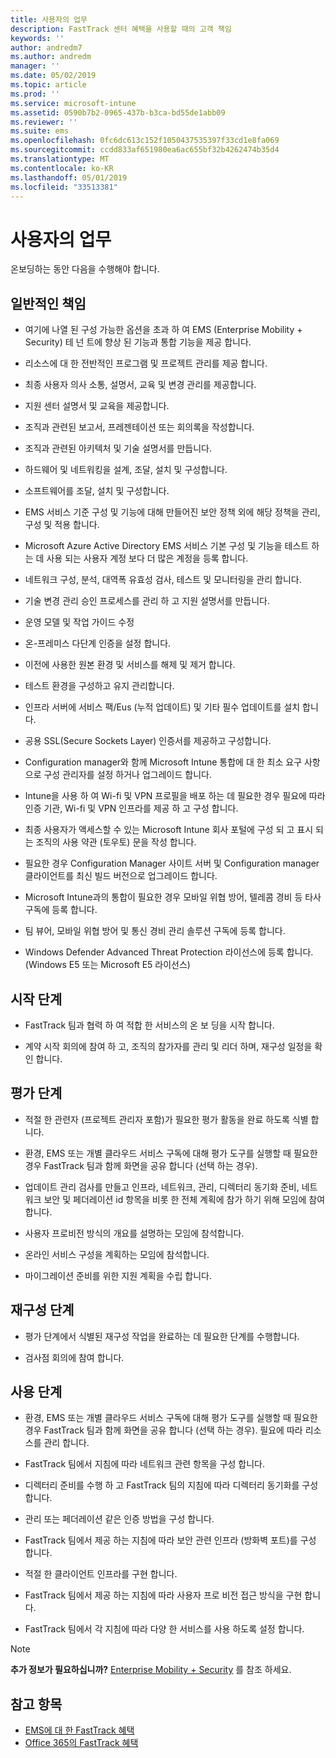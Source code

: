 ```yaml
---
title: 사용자의 업무
description: FastTrack 센터 혜택을 사용할 때의 고객 책임
keywords: ''
author: andredm7
ms.author: andredm
manager: ''
ms.date: 05/02/2019
ms.topic: article
ms.prod: ''
ms.service: microsoft-intune
ms.assetid: 0590b7b2-0965-437b-b3ca-bd55de1abb09
ms.reviewer: ''
ms.suite: ems
ms.openlocfilehash: 0fc6dc613c152f1050437535397f33cd1e8fa069
ms.sourcegitcommit: ccdd833af651980ea6ac655bf32b4262474b35d4
ms.translationtype: MT
ms.contentlocale: ko-KR
ms.lasthandoff: 05/01/2019
ms.locfileid: "33513381"
---
```

# <a name="your-responsibilities"></a>사용자의 업무

온보딩하는 동안 다음을 수행해야 합니다.

## <a name="general-responsibilities"></a>일반적인 책임

-   여기에 나열 된 구성 가능한 옵션을 초과 하 여 EMS (Enterprise Mobility + Security) 테 넌 트에 향상 된 기능과 통합 기능을 제공 합니다.

-   리소스에 대 한 전반적인 프로그램 및 프로젝트 관리를 제공 합니다.

-   최종 사용자 의사 소통, 설명서, 교육 및 변경 관리를 제공합니다.

-   지원 센터 설명서 및 교육을 제공합니다.

-   조직과 관련된 보고서, 프레젠테이션 또는 회의록을 작성합니다.

-   조직과 관련된 아키텍처 및 기술 설명서를 만듭니다.

-   하드웨어 및 네트워킹을 설계, 조달, 설치 및 구성합니다.

-   소프트웨어를 조달, 설치 및 구성합니다.

-   EMS 서비스 기준 구성 및 기능에 대해 만들어진 보안 정책 외에 해당 정책을 관리, 구성 및 적용 합니다.

-   Microsoft Azure Active Directory EMS 서비스 기본 구성 및 기능을 테스트 하는 데 사용 되는 사용자 계정 보다 더 많은 계정을 등록 합니다.

-   네트워크 구성, 분석, 대역폭 유효성 검사, 테스트 및 모니터링을 관리 합니다.

-   기술 변경 관리 승인 프로세스를 관리 하 고 지원 설명서를 만듭니다.

-   운영 모델 및 작업 가이드 수정

-   온-프레미스 다단계 인증을 설정 합니다.

-   이전에 사용한 원본 환경 및 서비스를 해제 및 제거 합니다.

-   테스트 환경을 구성하고 유지 관리합니다.

-   인프라 서버에 서비스 팩/Eus (누적 업데이트) 및 기타 필수 업데이트를 설치 합니다.

-   공용 SSL(Secure Sockets Layer) 인증서를 제공하고 구성합니다.

-   Configuration manager와 함께 Microsoft Intune 통합에 대 한 최소 요구 사항으로 구성 관리자를 설정 하거나 업그레이드 합니다.

-   Intune을 사용 하 여 Wi-fi 및 VPN 프로필을 배포 하는 데 필요한 경우 필요에 따라 인증 기관, Wi-fi 및 VPN 인프라를 제공 하 고 구성 합니다.

-   최종 사용자가 액세스할 수 있는 Microsoft Intune 회사 포털에 구성 되 고 표시 되는 조직의 사용 약관 (토우토) 문을 작성 합니다.

-   필요한 경우 Configuration Manager 사이트 서버 및 Configuration manager 클라이언트를 최신 빌드 버전으로 업그레이드 합니다.

-   Microsoft Intune과의 통합이 필요한 경우 모바일 위협 방어, 텔레콤 경비 등 타사 구독에 등록 합니다.

-   팀 뷰어, 모바일 위협 방어 및 통신 경비 관리 솔루션 구독에 등록 합니다.

-   Windows Defender Advanced Threat Protection 라이선스에 등록 합니다. (Windows E5 또는 Microsoft E5 라이선스)

## <a name="initiate-phase"></a>시작 단계

-   FastTrack 팀과 협력 하 여 적합 한 서비스의 온 보 딩을 시작 합니다.

-   계약 시작 회의에 참여 하 고, 조직의 참가자를 관리 및 리더 하며, 재구성 일정을 확인 합니다.

## <a name="assess-phase"></a>평가 단계

-   적절 한 관련자 (프로젝트 관리자 포함)가 필요한 평가 활동을 완료 하도록 식별 합니다.

-   환경, EMS 또는 개별 클라우드 서비스 구독에 대해 평가 도구를 실행할 때 필요한 경우 FastTrack 팀과 함께 화면을 공유 합니다 (선택 하는 경우).

-   업데이트 관리 검사를 만들고 인프라, 네트워크, 관리, 디렉터리 동기화 준비, 네트워크 보안 및 페더레이션 id 항목을 비롯 한 전체 계획에 참가 하기 위해 모임에 참여 합니다.

-   사용자 프로비전 방식의 개요를 설명하는 모임에 참석합니다.

-   온라인 서비스 구성을 계획하는 모임에 참석합니다.

-   마이그레이션 준비를 위한 지원 계획을 수립 합니다.

## <a name="remediate-phase"></a>재구성 단계

-   평가 단계에서 식별된 재구성 작업을 완료하는 데 필요한 단계를 수행합니다.

-   검사점 회의에 참여 합니다.

## <a name="enable-phase"></a>사용 단계

-   환경, EMS 또는 개별 클라우드 서비스 구독에 대해 평가 도구를 실행할 때 필요한 경우 FastTrack 팀과 함께 화면을 공유 합니다 (선택 하는 경우). 필요에 따라 리소스를 관리 합니다.

-   FastTrack 팀에서 지침에 따라 네트워크 관련 항목을 구성 합니다.

-   디렉터리 준비를 수행 하 고 FastTrack 팀의 지침에 따라 디렉터리 동기화를 구성 합니다.

-   관리 또는 페더레이션 같은 인증 방법을 구성 합니다. 

-   FastTrack 팀에서 제공 하는 지침에 따라 보안 관련 인프라 (방화벽 포트)를 구성 합니다.

-   적절 한 클라이언트 인프라를 구현 합니다.

-   FastTrack 팀에서 제공 하는 지침에 따라 사용자 프로 비전 접근 방식을 구현 합니다.

-   FastTrack 팀에서 각 지침에 따라 다양 한 서비스를 사용 하도록 설정 합니다.

> [!NOTE]
> **추가 정보가 필요하십니까?** [Enterprise Mobility + Security](https://www.microsoft.com/en-us/cloud-platform/enterprise-mobility) 를 참조 하세요.

## <a name="see-also"></a>참고 항목

- [EMS에 대 한 FastTrack 혜택](EMS-fasttrack-benefit-for-EMS.md)
- [Office 365의 FastTrack 혜택](O365-fasttrack-benefit-for-office-365.md)

